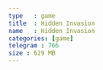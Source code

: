 ```yaml
---
type   : game
title  : Hidden Invasion
name   : Hidden Invasion
categories: [game]
telegram : 766
size : 629 MB
---
```



